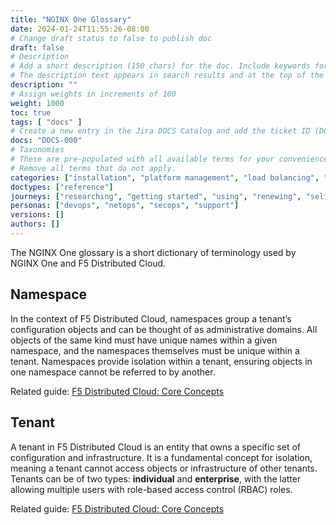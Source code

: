 ```yaml
---
title: "NGINX One Glossary"
date: 2024-01-24T11:55:26-08:00
# Change draft status to false to publish doc
draft: false
# Description
# Add a short description (150 chars) for the doc. Include keywords for SEO. 
# The description text appears in search results and at the top of the doc.
description: ""
# Assign weights in increments of 100
weight: 1000
toc: true
tags: [ "docs" ]
# Create a new entry in the Jira DOCS Catalog and add the ticket ID (DOCS-<number>) below
docs: "DOCS-000"
# Taxonomies
# These are pre-populated with all available terms for your convenience.
# Remove all terms that do not apply.
categories: ["installation", "platform management", "load balancing", "api management", "service mesh", "security", "analytics"]
doctypes: ["reference"]
journeys: ["researching", "getting started", "using", "renewing", "self service"]
personas: ["devops", "netops", "secops", "support"]
versions: []
authors: []
---
```


The NGINX One glossary is a short dictionary of terminology used by NGINX One and F5 Distributed Cloud.

## Namespace

In the context of F5 Distributed Cloud, namespaces group a tenant’s configuration objects and can be thought of as administrative domains. All objects of the same kind must have unique names within a given namespace, and the namespaces themselves must be unique within a tenant. Namespaces provide isolation within a tenant, ensuring objects in one namespace cannot be referred to by another.

Related guide: [F5 Distributed Cloud: Core Concepts](https://docs.cloud.f5.com/docs/ves-concepts/core-concepts)

## Tenant
A tenant in F5 Distributed Cloud is an entity that owns a specific set of configuration and infrastructure. It is a fundamental concept for isolation, meaning a tenant cannot access objects or infrastructure of other tenants. Tenants can be of two types: **individual** and **enterprise**, with the latter allowing multiple users with role-based access control (RBAC) roles.

Related guide: [F5 Distributed Cloud: Core Concepts](https://docs.cloud.f5.com/docs/ves-concepts/core-concepts)